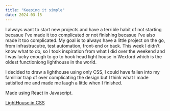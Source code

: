 ```yaml
---
title: "Keeping it simple"
date: 2024-03-15
---
```


I always want to start new projects and have a terrible habit of not starting becasue I've made it too complicated or not finishing becasue I've also made it too complicated. My goal is to always have a little project on the go, from infrastrucutre, test automation, front-end or back. This week I didn't know what to do, so I took inspiration from what I did over the weekend and I was lucky enough to go to hook head light house in Wexford which is the oldest functioniong lighthouse in the world.

I decided to draw a lighthouse using only CSS, I could have fallen into my familliar trap of over complicating the design but I think what I made satisfied me and made me laugh a little when I finished. 

Made using React in Javascript.

[LightHouse in CSS](https://github.com/Joshua850/react-lighthouse)